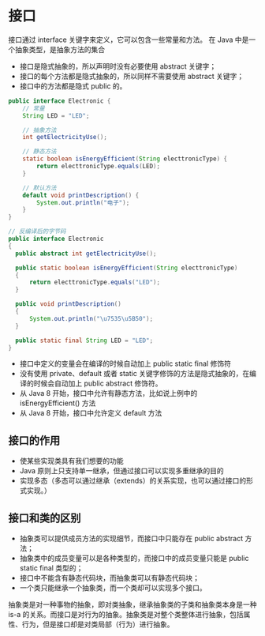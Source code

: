 # 接口
接口通过 interface 关键字来定义，它可以包含一些常量和方法。
在 Java 中是一个抽象类型，是抽象方法的集合

- 接口是隐式抽象的，所以声明时没有必要使用 abstract 关键字；
- 接口的每个方法都是隐式抽象的，所以同样不需要使用 abstract 关键字；
- 接口中的方法都是隐式 public 的。
```java
public interface Electronic {
    // 常量
    String LED = "LED";

    // 抽象方法
    int getElectricityUse();

    // 静态方法
    static boolean isEnergyEfficient(String electtronicType) {
        return electtronicType.equals(LED);
    }

    // 默认方法
    default void printDescription() {
        System.out.println("电子");
    }
}

// 反编译后的字节码
public interface Electronic
{
  public abstract int getElectricityUse();

  public static boolean isEnergyEfficient(String electtronicType)
  {
      return electtronicType.equals("LED");
  }

  public void printDescription()
  {
      System.out.println("\u7535\u5B50");
  }

  public static final String LED = "LED";
}

```
- 接口中定义的变量会在编译的时候自动加上 public static final 修饰符
- 没有使用 private、default 或者 static 关键字修饰的方法是隐式抽象的，在编译的时候会自动加上 public abstract 修饰符。
- 从 Java 8 开始，接口中允许有静态方法，比如说上例中的 isEnergyEfficient() 方法
- 从 Java 8 开始，接口中允许定义 default 方法

## 接口的作用
- 使某些实现类具有我们想要的功能
- Java 原则上只支持单一继承，但通过接口可以实现多重继承的目的
- 实现多态（多态可以通过继承（extends）的关系实现，也可以通过接口的形式实现。）

## 接口和类的区别
<!-- 语法层面上 -->
- 抽象类可以提供成员方法的实现细节，而接口中只能存在 public abstract 方法；
- 抽象类中的成员变量可以是各种类型的，而接口中的成员变量只能是 public static final 类型的；
- 接口中不能含有静态代码块，而抽象类可以有静态代码块；
- 一个类只能继承一个抽象类，而一个类却可以实现多个接口。

<!-- 设计层面上 -->
抽象类是对一种事物的抽象，即对类抽象，继承抽象类的子类和抽象类本身是一种 is-a 的关系。而接口是对行为的抽象。抽象类是对整个类整体进行抽象，包括属性、行为，但是接口却是对类局部（行为）进行抽象。